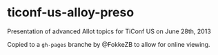 ticonf-us-alloy-preso
=====================

Presentation of advanced Allot topics for TiConf US on June 28th, 2013

Copied to a `gh-pages` branche by @FokkeZB to allow for online viewing.
